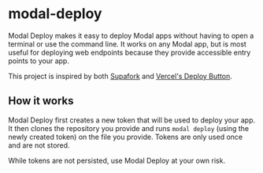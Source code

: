 # modal-deploy

Modal Deploy makes it easy to deploy Modal apps without having to open a terminal or use the command line. It works on any Modal app, but is most useful for deploying web endpoints because they provide accessible entry points to your app.

This project is inspired by both [Supafork](https://github.com/chroxify/supafork) and [Vercel's Deploy Button](https://vercel.com/docs/deployments/deploy-button).

## How it works

Modal Deploy first creates a new token that will be used to deploy your app. It then clones the repository
you provide and runs `modal deploy` (using the newly created token) on the file you provide. Tokens are only used once and are not stored.

While tokens are not persisted, use Modal Deploy at your own risk.
